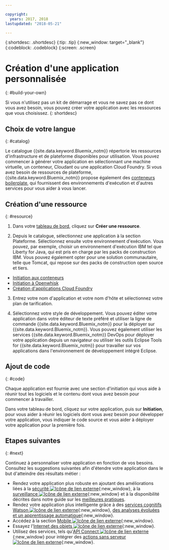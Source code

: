 ```yaml
---

copyright:
  years: 2017, 2018
lastupdated: "2018-05-21"

---
```


{:shortdesc: .shortdesc}
{:tip: .tip}
{:new_window: target="_blank"}
{:codeblock: .codeblock}
{:screen: .screen}

# Création d'une application personnalisée
{: #build-your-own}

Si vous n'utilisez pas un kit de démarrage et vous ne savez pas ce dont vous avez besoin, vous pouvez créer votre application avec les ressources que vous choisissez.
{: shortdesc}

## Choix de votre langue
{: #catalog}

Le catalogue {{site.data.keyword.Bluemix_notm}} répertorie les ressources d'infrastructure et de plateforme disponibles pour utilisation. Vous pouvez commencer à générer votre application en sélectionnant une machine virtuelle, un conteneur, Cloudant ou une application Cloud Foundry. Si vous avez besoin de ressources de plateforme, {{site.data.keyword.Bluemix_notm}} propose également des [conteneurs boilerplate](https://console.bluemix.net/catalog/?taxonomyNavigation=apps&category=blueprints), qui fournissent des environnements d'exécution et d'autres services pour vous aider à vous lancer.

## Création d'une ressource
{: #resource}

1. Dans votre [tableau de bord](https://console.bluemix.net/), cliquez sur **Créer une ressource**.

2. Depuis le catalogue, sélectionnez une application à la section Plateforme. Sélectionnez ensuite votre environnement d'exécution. Vous pouvez, par exemple, choisir un environnement d'exécution IBM tel que Liberty for Java, qui est pris en charge par les packs de construction IBM. Vous pouvez également opter pour une solution communautaire, telle que Tomcat, qui repose sur des packs de construction open source et tiers.

  * [Initiation aux conteneurs](../containers/container_index.html)
  * [Initiation à Openwhisk](../openwhisk/index.html)
  * [Création d'applications Cloud Foundry](../cfapps/index.html#creating_cloud_foundry_apps)

3. Entrez votre nom d'application et votre nom d'hôte et sélectionnez votre plan de tarification.

4. Sélectionnez votre style de développement. Vous pouvez éditer votre application dans votre éditeur de texte préféré et utiliser la ligne de commande {{site.data.keyword.Bluemix_notm}} pour la déployer sur {{site.data.keyword.Bluemix_notm}}. Vous pouvez également utiliser les services {{site.data.keyword.Bluemix_notm}} DevOps pour déployer votre application depuis un navigateur ou utiliser les outils Eclipse Tools for {{site.data.keyword.Bluemix_notm}} pour travailler sur vos applications dans l'environnement de développement intégré Eclipse.

## Ajout de code
{: #code}

Chaque application est fournie avec une section d'initiation qui vous aide à réunir tout les logiciels et le contenu dont vous avez besoin pour commencer à travailler.

Dans votre tableau de bord, cliquez sur votre application, puis sur **Initiation**, pour vous aider à réunir les logiciels dont vous avez besoin pour développer votre application, vous indiquer le code source et vous aider à déployer votre application pour la première fois.

## Etapes suivantes
{: #next}

Continuez à personnaliser votre application en fonction de vos besoins. Consultez les suggestions suivantes afin d'étendre votre application dans le but d'atteindre des résultats métier :

* Rendez votre application plus robuste en ajoutant des améliorations liées à la [sécurité ![Icône de lien externe](../icons/launch-glyph.svg "Icône de lien externe")](https://console.bluemix.net/catalog/?taxonomyNavigation=data&category=security){:new_window}, à la [surveillance ![Icône de lien externe](../icons/launch-glyph.svg "Icône de lien externe")](https://console.bluemix.net/catalog/?category=devops){:new_window} et à la disponibilité décrites dans notre guide sur les [meilleures pratiques](best-practice.html).
* Rendez votre application plus intelligente grâce à des [services cognitifs Watson ![Icône de lien externe](../icons/launch-glyph.svg "Icône de lien externe")](https://console.bluemix.net/catalog/?taxonomyNavigation=data&category=watson){:new_window}, [des analyses évoluées et un apprentissage automatique](https://console.bluemix.net/catalog/?taxonomyNavigation=data&category=data){:new_window}.
* Accédez à la section [Mobile ![Icône de lien externe](../icons/launch-glyph.svg "Icône de lien externe")](https://console.bluemix.net/catalog/?category=mobile){:new_window}.
* Essayez l'[Internet des objets ![Icône de lien externe](../icons/launch-glyph.svg "Icône de lien externe")](https://console.bluemix.net/catalog/?category=iot){:new_window}.
* Utilisez des services, tels qu'[API Connect ![Icône de lien externe](../icons/launch-glyph.svg "Icône de lien externe")](https://console.bluemix.net/catalog/?category=integration){:new_window} pour intégrer des [actions sans serveur ![Icône de lien externe](../icons/launch-glyph.svg "Icône de lien externe")](https://console.bluemix.net/catalog/?category=whisk){:new_window}.
